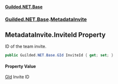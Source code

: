 
#### [Guilded.NET.Base](index 'index')
### [Guilded.NET.Base](index#Guilded_NET_Base 'Guilded.NET.Base').[MetadataInvite](MetadataInvite 'Guilded.NET.Base.MetadataInvite')
## MetadataInvite.InviteId Property
ID of the team invite.  
```csharp
public Guilded.NET.Base.GId InviteId { get; set; }
```

#### Property Value
[GId](GId 'Guilded.NET.Base.GId')
Invite ID

